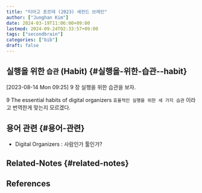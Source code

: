 ```yaml
---
title: "티아고 포르테 (2023) 세컨드 브레인"
author: ["Junghan Kim"]
date: 2024-03-19T11:06:00+09:00
lastmod: 2024-09-24T02:33:57+09:00
tags: ["secondbrain"]
categories: ["bib"]
draft: false
---
```


## 실행을 위한 `습관` (Habit) {#실행을-위한-습관--habit}

<span class="timestamp-wrapper"><span class="timestamp">[2023-08-14 Mon 09:25] </span></span> 9 장 실행을 위한 습관을 보자.

9 The essential habits of digital organizers `효율적인 실행을 위한 세 가지 습관` 이라고 번역한게 맞는지 모르겠다.


## 용어 관련 {#용어-관련}



-   Digital Organizers : 사람인가 툴인가?


## Related-Notes {#related-notes}

## References

<style>.csl-entry{text-indent: -1.5em; margin-left: 1.5em;}</style><div class="csl-bib-body">
</div>
